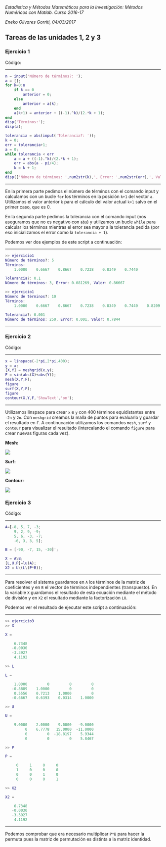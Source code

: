 *Estadística y Métodos Matemáticos para la Investigación: Métodos Numéricos con Matlab.
Curso 2016-17*

*Eneko Olivares Gorriti, 04/03/2017*



## Tareas de las unidades 1, 2 y 3

### Ejercicio 1

Código:

---
```matlab
n = input('Número de términos?: ');
a = [];
for k=0:n
    if k == 0
        anterior = 0;
    else
        anterior = a(k);
    end
    a(k+1) = anterior + ((-1).^k)/(2.*k + 1);
end
disp('Términos:');
disp(a);

tolerancia = abs(input('Tolerancia?: '));
k = 0;
err = tolerancia+1;
a = 0;
while tolerancia < err
    a = a + ((-1).^k)/(2.*k + 1);
    err = abs(a - pi/4);
    k = k + 1;
end
disp(['Número de términos: ',num2str(k),', Error: ',num2str(err),', Valor: ',num2str(a)]);
```
---

En la primera parte pedimos el número de términos con el comando input y calculamos con un bucle
`for` los términos en la posición `k+1` del vector `a`. Utilizamos el valor anterior `k` para el 
cálculo del valor actual `k+1` salvo en el primer caso, que es 0.

En la segunda parte pedimos la tolerancia con el comando input (nos aseguramos que no es negativo
con `abs`) y utilizamos un bucle `while` para calcular los términos mientras el error sea mayor a
la tolerancia pedida (por eso inicializamos el error como la `tolerancia + 1`).

Podemos ver dos ejemplos de este script a continuación:

---
```matlab
>> ejercicio1
Número de términos?: 5
Términos:
    1.0000    0.6667    0.8667    0.7238    0.8349    0.7440

Tolerancia?: 0.1
Número de términos: 3, Error: 0.081269, Valor: 0.86667

>> ejercicio1
Número de términos?: 10
Términos:
    1.0000    0.6667    0.8667    0.7238    0.8349    0.7440    0.8209    0.7543    0.8131    0.7605    0.8081

Tolerancia?: 0.001
Número de términos: 250, Error: 0.001, Valor: 0.7844
```
---

### Ejercicio 2

Código:

---
```matlab
x = linspace(-2*pi,2*pi,400);
y = x;
[X,Y] = meshgrid(x,y);
F = sin(abs(X)+abs(Y));
mesh(X,Y,F);
figure
surf(X,Y,F);
figure
contour(X,Y,F,'ShowText','on');
```
---

Utilizamos linspace para crear `x` e `y` con 400 términos equidistantes entre `-2π` y `2π`.
Con `meshgrid` creamos la malla de puntos para evaluarlo y guardar el resultado en `F`. A 
continucación utilizamos los comandos `mesh`, `surf` y `contour` para visualizar el resultado 
(intercalando el comando `figure` para crear nuevas figuras cada vez).

**Mesh:**

![](ejercicio1_mesh.png?raw=true)

**Surf:**

![](ejercicio1_surf.png?raw=true)

**Contour:**

![](ejercicio1_contour.png?raw=true)

### Ejercicio 3

Código:

---
```matlab
A=[-8, 5, 7, -3;
    9, 2, 9, -9;
    5, 6, -3, -7;
    -6, 3, 3, 5];

B = [-90, -7, 15, -30]';

X = A\B;
[L,U,P]=lu(A);
X2 = U\(L\(P*B));
```
---

Para resolver el sistema guardamos en `A` los términos de la matriz de coeficientes y en `B`
el vector de términos independientes (transpuesto). En la variable `X` guardamos el resultado
de esta ecuación mediante el método de división y en `X2` el resultado mediante la factorización
`LU`.

Podemos ver el resultado de ejecutar este script a continuación:

---
```matlab
>> ejercicio3
>> X

X =

    6.7348
   -0.0030
   -3.3927
    4.1192

>> L

L =

    1.0000         0         0         0
   -0.8889    1.0000         0         0
    0.5556    0.7213    1.0000         0
   -0.6667    0.6393    0.0314    1.0000

>> U

U =

    9.0000    2.0000    9.0000   -9.0000
         0    6.7778   15.0000  -11.0000
         0         0  -18.8197    5.9344
         0         0         0    5.8467

>> P

P =

     0     1     0     0
     1     0     0     0
     0     0     1     0
     0     0     0     1

>> X2

X2 =

    6.7348
   -0.0030
   -3.3927
    4.1192
```
---

Podemos comprobar que era necesario multiplicar `P*B` para hacer la permuta pues la matriz de 
permutación es distinta a la matriz identidad.
